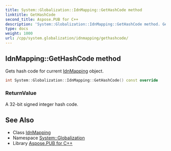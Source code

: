 ```yaml
---
title: System::Globalization::IdnMapping::GetHashCode method
linktitle: GetHashCode
second_title: Aspose.PUB for C++
description: 'System::Globalization::IdnMapping::GetHashCode method. Gets hash code for current IdnMapping object in C++.'
type: docs
weight: 1000
url: /cpp/system.globalization/idnmapping/gethashcode/
---
```

## IdnMapping::GetHashCode method


Gets hash code for current [IdnMapping](../) object.

```cpp
int System::Globalization::IdnMapping::GetHashCode() const override
```


### ReturnValue

A 32-bit signed integer hash code.

## See Also

* Class [IdnMapping](../)
* Namespace [System::Globalization](../../)
* Library [Aspose.PUB for C++](../../../)
